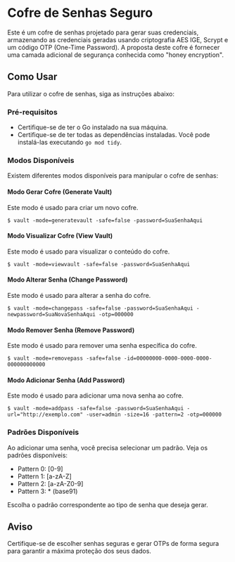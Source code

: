 # Cofre de Senhas Seguro

Este é um cofre de senhas projetado para gerar suas credenciais, armazenando as credenciais geradas usando criptografia AES IGE, Scrypt e um código OTP (One-Time Password). A proposta deste cofre é fornecer uma camada adicional de segurança conhecida como "honey encryption".

## Como Usar

Para utilizar o cofre de senhas, siga as instruções abaixo:

### Pré-requisitos

- Certifique-se de ter o Go instalado na sua máquina.
- Certifique-se de ter todas as dependências instaladas. Você pode instalá-las executando `go mod tidy`.

### Modos Disponíveis

Existem diferentes modos disponíveis para manipular o cofre de senhas:

#### Modo Gerar Cofre (Generate Vault)

Este modo é usado para criar um novo cofre.

```
$ vault -mode=generatevault -safe=false -password=SuaSenhaAqui
```

#### Modo Visualizar Cofre (View Vault)

Este modo é usado para visualizar o conteúdo do cofre.

```
$ vault -mode=viewvault -safe=false -password=SuaSenhaAqui
```

#### Modo Alterar Senha (Change Password)

Este modo é usado para alterar a senha do cofre.

```
$ vault -mode=changepass -safe=false -password=SuaSenhaAqui -newpassword=SuaNovaSenhaAqui -otp=000000
```

#### Modo Remover Senha (Remove Password)

Este modo é usado para remover uma senha específica do cofre.

```
$ vault -mode=removepass -safe=false -id=00000000-0000-0000-0000-000000000000
```

#### Modo Adicionar Senha (Add Password)

Este modo é usado para adicionar uma nova senha ao cofre.

```
$ vault -mode=addpass -safe=false -password=SuaSenhaAqui -url="http://exemplo.com" -user=admin -size=16 -pattern=2 -otp=000000
```

### Padrões Disponíveis

Ao adicionar uma senha, você precisa selecionar um padrão. Veja os padrões disponíveis:

- Pattern 0: [0-9]
- Pattern 1: [a-zA-Z]
- Pattern 2: [a-zA-Z0-9]
- Pattern 3: * (base91)

Escolha o padrão correspondente ao tipo de senha que deseja gerar.

## Aviso

Certifique-se de escolher senhas seguras e gerar OTPs de forma segura para garantir a máxima proteção dos seus dados.
